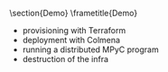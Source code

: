\section{Demo}
\frametitle{Demo}

- provisioning with Terraform
- deployment with Colmena
- running a distributed MPyC program
- destruction of the infra
